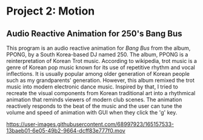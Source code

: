 # Project 2: Motion

## Audio Reactive Animation for 250's Bang Bus
This program is an audio reactive animation for *Bang Bus* from the album, PPONG, by a South Korea-based DJ named 250. The album, PPONG is a reinterpretation of Korean Trot music. According to wikipedia, trot music is a genre of Korean pop music known for its use of repetitive rhythm and vocal inflections. It is usually popular among older generation of Korean people such as my grandparents' generation. However, this album remixed the trot music into modern electronic dance music. Inspired by that, I tried to recreate the visual components from Korean traditional art into a rhythmical animation that reminds viewers of modern club scenes. The animation reactively responds to the beat of the music and the user can tune the volume and speed of animation with GUI when they click the 'g' key.





https://user-images.githubusercontent.com/68997923/165157533-13baeb01-6e05-49b2-9664-dcff83e777f0.mov

